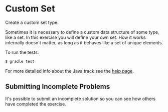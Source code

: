 # Custom Set

Create a custom set type.

Sometimes it is necessary to define a custom data structure of some
type, like a set. In this exercise you will define your own set. How it
works internally doesn't matter, as long as it behaves like a set of
unique elements.


To run the tests:

```sh
$ gradle test
```

For more detailed info about the Java track see the [help page](http://exercism.io/languages/java).



## Submitting Incomplete Problems
It's possible to submit an incomplete solution so you can see how others have completed the exercise.

